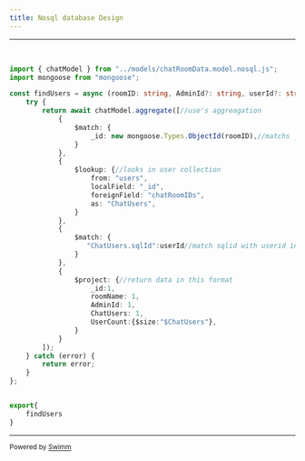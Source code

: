 ```yaml
---
title: Nosql database Design
---
```

<SwmSnippet path="/server/src/db/Query.nosql.db.ts" line="1">

---

&nbsp;

```typescript
import { chatModel } from "../models/chatRoomData.model.nosql.js";
import mongoose from "mongoose";

const findUsers = async (roomID: string, AdminId?: string, userId?: string) => {//this function user in chatroom
    try {
        return await chatModel.aggregate([//use's aggreagation
            {
                $match: {
                    _id: new mongoose.Types.ObjectId(roomID),//matchs _id with roomID
                }
            },
            {
                $lookup: {//looks in user collection
                    from: "users",
                    localField: "_id",
                    foreignField: "chatRoomIDs",
                    as: "ChatUsers",
                }
            },
            {
                $match: {
                   "ChatUsers.sqlId":userId//match sqlid with userid in chatuser, ensuring that user have access to chat
                }
            },
            {
                $project: {//return data in this format
                    _id:1,
                    roomName: 1,
                    AdminId: 1,
                    ChatUsers: 1,
                    UserCount:{$size:"$ChatUsers"},
                }
            }
        ]);
    } catch (error) {
        return error;
    }
};


export{
    findUsers
}
```

---

</SwmSnippet>

<SwmMeta version="3.0.0" repo-id="Z2l0aHViJTNBJTNBVGVzdGNvcmUlM0ElM0FDT0RFQ1pFUk8=" repo-name="Testcore"><sup>Powered by [Swimm](https://app.swimm.io/)</sup></SwmMeta>
